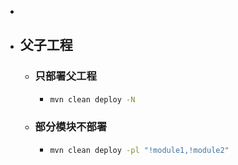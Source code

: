-
- ## 父子工程
	- ### 只部署父工程
		- ``` sh
		  mvn clean deploy -N
		  ```
	- ### 部分模块不部署
		- ``` sh
		  mvn clean deploy -pl "!module1,!module2"
		  ```